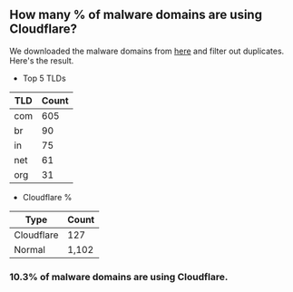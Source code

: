## How many % of malware domains are using Cloudflare?


We downloaded the malware domains from [here](https://urlhaus.abuse.ch) and filter out duplicates.
Here's the result.


[//]: # (start replacement)


- Top 5 TLDs

| TLD | Count |
| --- | --- |
| com | 605 |
| br | 90 |
| in | 75 |
| net | 61 |
| org | 31 |


- Cloudflare %

| Type | Count |
| --- | --- |
| Cloudflare | 127 |
| Normal | 1,102 |


### 10.3% of malware domains are using Cloudflare.